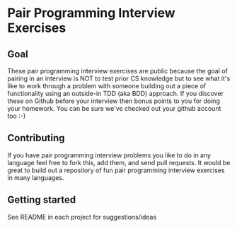 # Pair Programming Interview Exercises

## Goal 

These pair programming interview exercises are public because the goal of pairing in an interview is NOT to test prior CS knowledge but to see what it's like to work through a problem with someone building out a piece of functionality using an outside-in TDD (aka BDD) approach. If you discover these on Github before your interview then bonus points to you for doing your homework. You can be sure we've checked out your github account too :-)

## Contributing

If you have pair programming interview problems you like to do in any language feel free to fork this, add them, and send pull requests. It would be great to build out a repository of fun pair programming interview exercises in many languages.

## Getting started

See README in each project for suggestions/ideas
